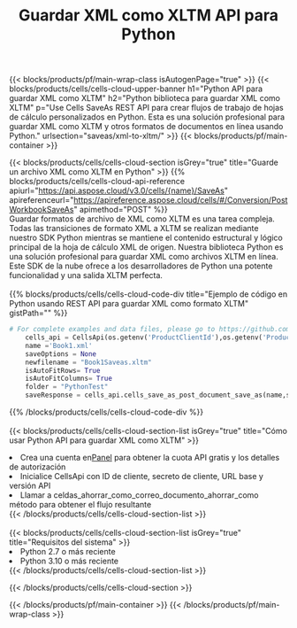 ﻿---
title: Guardar XML como XLTM API para Python
description:  Usando Aspose.Cells Cloud SDK para Python para guardar el archivo de formato XML como archivo de formato XLTM.
url: /es/python/saveas/xml-to-xltm/
---
{{< blocks/products/pf/main-wrap-class isAutogenPage="true" >}}
{{< blocks/products/cells/cells-cloud-upper-banner h1="Python API para guardar XML como XLTM" h2="Python biblioteca para guardar XML como XLTM" p="Use Cells SaveAs REST API para crear flujos de trabajo de hojas de cálculo personalizados en Python. Esta es una solución profesional para guardar XML como XLTM y otros formatos de documentos en línea usando Python." urlsection="saveas/xml-to-xltm/" >}}
{{< blocks/products/pf/main-container >}}

{{< blocks/products/cells/cells-cloud-section isGrey="true" title="Guarde un archivo XML como XLTM en Python" >}}
{{% blocks/products/cells/cells-cloud-api-reference apiurl="https://api.aspose.cloud/v3.0/cells/{name}/SaveAs" apireferenceurl="https://apireference.aspose.cloud/cells/#/Conversion/PostWorkbookSaveAs" apimethod="POST" %}}
<br/>
Guardar formatos de archivo de XML como XLTM es una tarea compleja. Todas las transiciones de formato XML a XLTM se realizan mediante nuestro SDK Python mientras se mantiene el contenido estructural y lógico principal de la hoja de cálculo XML de origen. Nuestra biblioteca Python es una solución profesional para guardar XML como archivos XLTM en línea. Este SDK de la nube ofrece a los desarrolladores de Python una potente funcionalidad y una salida XLTM perfecta.
<br/>
<br/>
{{% blocks/products/cells/cells-cloud-code-div title="Ejemplo de código en Python usando REST API para guardar XML como formato XLTM" gistPath="" %}}
  
```python
# For complete examples and data files, please go to https://github.com/aspose-cells-cloud/aspose-cells-cloud-python/
    cells_api = CellsApi(os.getenv('ProductClientId'),os.getenv('ProductClientSecret'))
    name ='Book1.xml'    
    saveOptions = None
    newfilename = "Book1Saveas.xltm"
    isAutoFitRows= True
    isAutoFitColumns= True
    folder = "PythonTest"
    saveResponse = cells_api.cells_save_as_post_document_save_as(name,save_options=saveOptions, newfilename=(folder +'/' + newfilename),folder=folder)
```
  
{{% /blocks/products/cells/cells-cloud-code-div %}}
<br/>
<br/>
{{< blocks/products/cells/cells-cloud-section-list isGrey="true" title="Cómo usar Python API para guardar XML como XLTM" >}}
<li> Crea una cuenta en<a href="https://dashboard.aspose.cloud/">Panel</a> para obtener la cuota API gratis y los detalles de autorización</li>
<li>Inicialice CellsApi con ID de cliente, secreto de cliente, URL base y versión API</li>
<li>Llamar a celdas_ahorrar_como_correo_documento_ahorrar_como método para obtener el flujo resultante</li>
{{< /blocks/products/cells/cells-cloud-section-list >}}
<br/>
<br/>
{{< blocks/products/cells/cells-cloud-section-list isGrey="true" title="Requisitos del sistema" >}}
<li>Python 2.7 o más reciente</li>
<li>Python 3.10 o más reciente</li>
{{< /blocks/products/cells/cells-cloud-section-list >}}

{{< /blocks/products/cells/cells-cloud-section >}}

{{< /blocks/products/pf/main-container >}}
{{< /blocks/products/pf/main-wrap-class >}}
